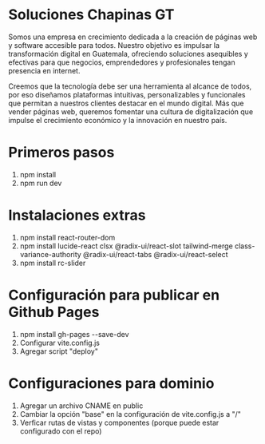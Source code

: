 # Soluciones Chapinas GT
Somos una empresa en crecimiento dedicada a la creación de páginas web y software accesible para todos. Nuestro objetivo es impulsar la transformación digital en Guatemala, ofreciendo soluciones asequibles y efectivas para que negocios, emprendedores y profesionales tengan presencia en internet.

Creemos que la tecnología debe ser una herramienta al alcance de todos, por eso diseñamos plataformas intuitivas, personalizables y funcionales que permitan a nuestros clientes destacar en el mundo digital. Más que vender páginas web, queremos fomentar una cultura de digitalización que impulse el crecimiento económico y la innovación en nuestro país.


# Primeros pasos
1. npm install
2. npm run dev

# Instalaciones extras
1. npm install react-router-dom
2. npm install lucide-react clsx @radix-ui/react-slot tailwind-merge class-variance-authority @radix-ui/react-tabs @radix-ui/react-select
3. npm install rc-slider

# Configuración para publicar en Github Pages
1. npm install gh-pages --save-dev
2. Configurar vite.config.js
3. Agregar script "deploy" 

# Configuraciones para dominio
1. Agregar un archivo CNAME en public
2. Cambiar la opción "base" en la configuración de vite.config.js a "/"
3. Verficar rutas de vistas y componentes (porque puede estar configurado con el repo)